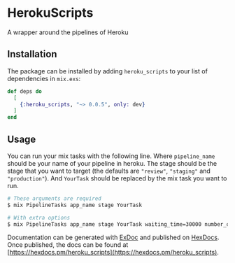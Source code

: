 # HerokuScripts

A wrapper around the pipelines of Heroku

## Installation

The package can be installed by adding `heroku_scripts` to your list of dependencies in `mix.exs`:

```elixir
def deps do
  [
    {:heroku_scripts, "~> 0.0.5", only: dev}
  ]
end
```

## Usage

You can run your mix tasks with the following line. Where `pipeline_name` should
be your name of your pipeline in heroku. The stage should be the stage that you want to target (the defaults are `"review"`, `"staging"` and `"production"`). And `YourTask` should be replaced by the mix task you want to run.

```bash
# These arguments are required
$ mix PipelineTasks app_name stage YourTask

# With extra options
$ mix PipelineTasks app_name stage YourTask waiting_time=30000 number_of_processes=2
```


Documentation can be generated with [ExDoc](https://github.com/elixir-lang/ex_doc)
and published on [HexDocs](https://hexdocs.pm). Once published, the docs can
be found at [https://hexdocs.pm/heroku_scripts](https://hexdocs.pm/heroku_scripts).

